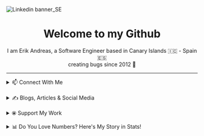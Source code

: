 ![Linkedin banner_SE](https://github.com/user-attachments/assets/a812e449-5ff5-40a9-abf4-5fd0d5b79c99)

<h1 align="center">Welcome to my Github</h1>
<p align="center">
 I am Erik Andreas, a Software Engineer based in Canary Islands 🇮🇨 - Spain 🇪🇸
 <br>
 creating bugs since 2012 🚀
</p>
 

---
<details>
  <summary>📫 Connect With Me</summary>
 <p align="left">
    <a href="https://www.linkedin.com/in/erik-andreas-backend-developer" target="_blank">
        <img src="https://img.shields.io/badge/LinkedIn-0077B5?style=for-the-badge&logo=linkedin&logoColor=white" alt="LinkedIn">
    </a>
    <a href="https://calendly.com/erikandreasdev/30min" target="_blank">
        <img src="https://img.shields.io/badge/Schedule%20Meeting-2088FF?style=for-the-badge&logo=googlemeet&logoColor=white" alt="Schedule Meeting">
    </a>
    <a href="mailto:erik.dvera+info@proton.me" target="_blank">
        <img src="https://img.shields.io/badge/Email-Me-D14836?style=for-the-badge&logo=gmail&logoColor=white" alt="Email">
    </a>
</p>
</details>
<br>
<details>
  <summary>✍️ Blogs, Articles & Social Media</summary>
 <p>Focused on mastering the writing habit in 2024 to pave the way for greater success in 2025. Follow my journey as I share practical insights, creative ideas, and inspiration for fellow writers and creators.</p>

<p align="left">
    <a href="https://substack.com/@erikandreas" target="_blank">
        <img src="https://img.shields.io/badge/Substack-FF6719?style=for-the-badge&logo=substack&logoColor=white" alt="Substack">
    </a>
    <a href="https://x.com/erikandreasdev" target="_blank">
        <img src="https://img.shields.io/badge/X-000000?style=for-the-badge&logo=x&logoColor=white" alt="X">
    </a>
</p>
</details>
<br>
<details>
  <summary>⦿ Support My Work</summary>
 <p>If you enjoy my content and want to support me, feel free to buy me a coffee (or help fund my projects) via PayPal!</p>
<p align="left">
    <a href="https://paypal.me/ebarretodevera?country.x=ES&locale.x=es_ES" target="_blank">
        <img src="https://img.shields.io/badge/PayPal-00457C?style=for-the-badge&logo=paypal&logoColor=white" alt="PayPal Me">
    </a>
</p>
</details>
<br>
<details>
  <summary>📊 Do You Love Numbers? Here's My Story in Stats!</summary>
 
  <!--START_SECTION:waka-->
![Profile Views](http://img.shields.io/badge/Profile%20Views-0-blue)

**🐱 My GitHub Data** 

> 📦 98.4 kB Used in GitHub's Storage 
 > 
> 🏆 45 Contributions in the Year 2025
 > 
> 💼 Opted to Hire
 > 
> 📜 15 Public Repositories 
 > 
> 🔑 11 Private Repositories 
 > 
**I'm an Early 🐤** 

```text
🌞 Morning                41 commits          █████████░░░░░░░░░░░░░░░░   34.45 % 
🌆 Daytime                32 commits          ███████░░░░░░░░░░░░░░░░░░   26.89 % 
🌃 Evening                45 commits          █████████░░░░░░░░░░░░░░░░   37.82 % 
🌙 Night                  1 commits           ░░░░░░░░░░░░░░░░░░░░░░░░░   00.84 % 
```
📅 **I'm Most Productive on Friday** 

```text
Monday                   28 commits          ██████░░░░░░░░░░░░░░░░░░░   23.53 % 
Tuesday                  9 commits           ██░░░░░░░░░░░░░░░░░░░░░░░   07.56 % 
Wednesday                22 commits          █████░░░░░░░░░░░░░░░░░░░░   18.49 % 
Thursday                 15 commits          ███░░░░░░░░░░░░░░░░░░░░░░   12.61 % 
Friday                   33 commits          ███████░░░░░░░░░░░░░░░░░░   27.73 % 
Saturday                 4 commits           █░░░░░░░░░░░░░░░░░░░░░░░░   03.36 % 
Sunday                   8 commits           ██░░░░░░░░░░░░░░░░░░░░░░░   06.72 % 
```


📊 **This Week I Spent My Time On** 

```text
🕑︎ Time Zone: Atlantic/Canary

💬 Programming Languages: 
Go                       48 mins             ███████████░░░░░░░░░░░░░░   44.31 % 
Java                     24 mins             ██████░░░░░░░░░░░░░░░░░░░   22.45 % 
Other                    23 mins             █████░░░░░░░░░░░░░░░░░░░░   21.16 % 
HTML                     4 mins              █░░░░░░░░░░░░░░░░░░░░░░░░   04.21 % 
CSS                      2 mins              ░░░░░░░░░░░░░░░░░░░░░░░░░   01.93 % 

🔥 Editors: 
GoLand                   48 mins             ███████████░░░░░░░░░░░░░░   43.97 % 
IntelliJ IDEA            37 mins             █████████░░░░░░░░░░░░░░░░   34.29 % 
Warp                     22 mins             █████░░░░░░░░░░░░░░░░░░░░   20.94 % 
Unknown Editor           0 secs              ░░░░░░░░░░░░░░░░░░░░░░░░░   00.58 % 
iTerm2                   0 secs              ░░░░░░░░░░░░░░░░░░░░░░░░░   00.23 % 

🐱‍💻 Projects: 
vcs                      1 hr 12 mins        ████████████████░░░░░░░░░   65.71 % 
bibl-carnets             30 mins             ███████░░░░░░░░░░░░░░░░░░   27.95 % 
diba_mars                6 mins              █░░░░░░░░░░░░░░░░░░░░░░░░   05.63 % 
RemoteSystemsTempFiles   0 secs              ░░░░░░░░░░░░░░░░░░░░░░░░░   00.71 % 

💻 Operating System: 
Mac                      1 hr                ██████████████░░░░░░░░░░░   55.45 % 
Linux                    48 mins             ███████████░░░░░░░░░░░░░░   44.55 % 
```

**I Mostly Code in Java** 

```text
Java                     12 repos            ████████████░░░░░░░░░░░░░   50.00 % 
HTML                     9 repos             █████████░░░░░░░░░░░░░░░░   37.50 % 
Shell                    2 repos             ██░░░░░░░░░░░░░░░░░░░░░░░   08.33 % 
Python                   1 repo              █░░░░░░░░░░░░░░░░░░░░░░░░   04.17 % 
```



**Timeline**

![Lines of Code chart](https://raw.githubusercontent.com/erikandreasdev/erikandreasdev/main/assets/bar_graph.png)


 Last Updated on 28/01/2025 18:43:40 UTC
<!--END_SECTION:waka-->
</details>
